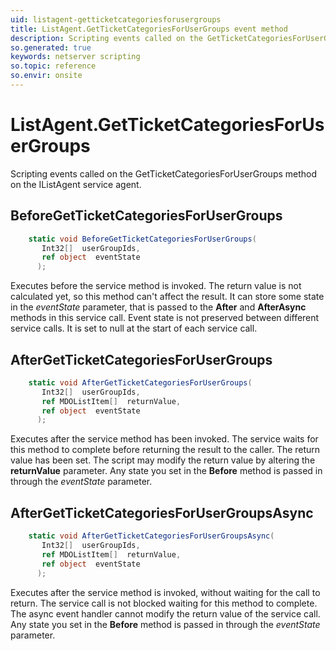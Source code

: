 ```yaml
---
uid: listagent-getticketcategoriesforusergroups
title: ListAgent.GetTicketCategoriesForUserGroups event method
description: Scripting events called on the GetTicketCategoriesForUserGroups method on the ListAgent service agent.
so.generated: true
keywords: netserver scripting
so.topic: reference
so.envir: onsite
---
```

# ListAgent.GetTicketCategoriesForUserGroups

Scripting events called on the <see cref='M:IListAgent.GetTicketCategoriesForUserGroups'>GetTicketCategoriesForUserGroups</see> method on the <see cref='IListAgent'>IListAgent</see>  service agent.

## BeforeGetTicketCategoriesForUserGroups
```cs
    static void BeforeGetTicketCategoriesForUserGroups(
       Int32[]  userGroupIds,
       ref object  eventState
      );
```
Executes before the service method is invoked.
The return value is not calculated yet, so this method can't affect the result.
It can store some state in the *eventState* parameter, that is passed to the **After** and **AfterAsync** methods in this service call.
Event state is not preserved between different service calls. It is set to null at the start of each service call.
## AfterGetTicketCategoriesForUserGroups
```cs
    static void AfterGetTicketCategoriesForUserGroups(
       Int32[]  userGroupIds,
       ref MDOListItem[]  returnValue,
       ref object  eventState
      );
```
Executes after the service method has been invoked. The service waits for this method to complete before returning the result to the caller.
The return value has been set. The script may modify the return value by altering the **returnValue** parameter.
Any state you set in the **Before** method is passed in through the *eventState* parameter.
## AfterGetTicketCategoriesForUserGroupsAsync
```cs
    static void AfterGetTicketCategoriesForUserGroupsAsync(
       Int32[]  userGroupIds,
       ref MDOListItem[]  returnValue,
       ref object  eventState
      );
```
Executes after the service method is invoked, without waiting for the call to return.
The service call is not blocked waiting for this method to complete.
The async event handler cannot modify the return value of the service call.
Any state you set in the **Before** method is passed in through the *eventState* parameter.

